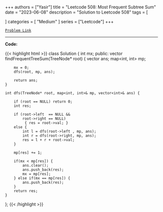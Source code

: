 
+++
authors = ["Yasir"]
title = "Leetcode 508: Most Frequent Subtree Sum"
date = "2023-06-08"
description = "Solution to Leetcode 508"
tags = [
    
]
categories = [
    "Medium"
]
series = ["Leetcode"]
+++



[`Problem Link`](https://leetcode.com/problems/most-frequent-subtree-sum/description/)

---

**Code:**

{{< highlight html >}}
class Solution {
    int mx;
public:
    vector<int> findFrequentTreeSum(TreeNode* root) {
        vector<int> ans;
        map<int, int> mp;

        mx = 0;
        dfs(root, mp, ans);

        return ans;
    }
    
    int dfs(TreeNode* root, map<int, int>& mp, vector<int>& ans) {
        
        if (root == NULL) return 0;
        int res;
            
        if (root->left  == NULL && 
            root->right == NULL)
             { res = root->val; }
        else {
            int l = dfs(root->left , mp, ans);
            int r = dfs(root->right, mp, ans);
            res = l + r + root->val;
        }
        
        mp[res] += 1;
        
        if(mx < mp[res]) {
            ans.clear();
            ans.push_back(res);
            mx = mp[res];
        } else if(mx == mp[res]) {
            ans.push_back(res);
        }
        return res;
    }
};
{{< /highlight >}}

